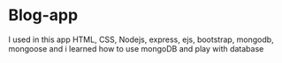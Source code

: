 # Blog-app
I used in this app HTML, CSS, Nodejs, express, ejs, bootstrap, mongodb, mongoose
and i learned how to use mongoDB and play with database

